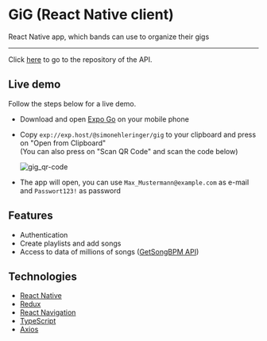 # GiG (React Native client)

React Native app, which bands can use to organize their gigs

---

Click [here](https://github.com/SimonEhleringer/GigApi) to go to the repository of the API.

## Live demo

Follow the steps below for a live demo.

- Download and open [Expo Go](https://expo.dev/client) on your mobile phone
- Copy `exp://exp.host/@simonehleringer/gig` to your clipboard and press on "Open from Clipboard" <br>
  (You can also press on "Scan QR Code" and scan the code below)

  ![gig_qr-code](https://user-images.githubusercontent.com/72859064/129714173-c93b6a4a-edcf-4467-a276-3f210efc58d5.png)

- The app will open, you can use `Max_Mustermann@example.com` as e-mail and `Passwort123!` as password

## Features

- Authentication
- Create playlists and add songs
- Access to data of millions of songs ([GetSongBPM API](https://getsongbpm.com/api))

## Technologies

- [React Native](https://reactnative.dev/)
- [Redux](https://redux.js.org/)
- [React Navigation](https://reactnavigation.org/)
- [TypeScript](https://www.typescriptlang.org/)
- [Axios](https://github.com/axios/axios)
